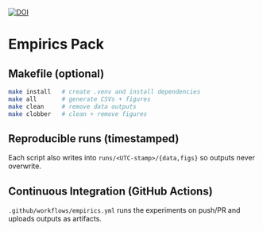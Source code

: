 [![DOI](https://zenodo.org/badge/DOI/10.5281/zenodo.17119050.svg)](https://doi.org/10.5281/zenodo.17119050)


# Empirics Pack


## Makefile (optional)

```bash
make install   # create .venv and install dependencies
make all       # generate CSVs + figures
make clean     # remove data outputs
make clobber   # clean + remove figures
```


## Reproducible runs (timestamped)

Each script also writes into `runs/<UTC-stamp>/{data,figs}` so outputs never overwrite.

## Continuous Integration (GitHub Actions)

`.github/workflows/empirics.yml` runs the experiments on push/PR and uploads outputs as artifacts.
